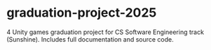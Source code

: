 # graduation-project-2025
4 Unity games graduation project for CS Software Engineering track (Sunshine). Includes full documentation and source code.
